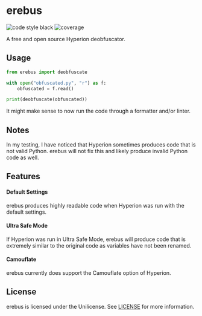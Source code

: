 # erebus
![code style black](https://img.shields.io/badge/code%20style-black-black?style=for-the-badge)
![coverage](https://img.shields.io/coveralls/github/teaishealthy/erebus?style=for-the-badge)



A free and open source Hyperion deobfuscator.

## Usage

```py
from erebus import deobfuscate

with open("obfuscated.py", "r") as f:
    obfuscated = f.read()

print(deobfuscate(obfuscated))
```

It might make sense to now run the code through a formatter and/or linter.

## Notes

In my testing, I have noticed that Hyperion sometimes produces code that is not valid Python. erebus will not fix this and likely produce invalid Python code as well.


## Features

#### Default Settings

erebus produces highly readable code when Hyperion was run with the default settings.

#### Ultra Safe Mode

If Hyperion was run in Ultra Safe Mode, erebus will produce code that is extremely similar to the original code as variables have not been renamed.

#### Camouflate

erebus currently does support the Camouflate option of Hyperion.


## License

erebus is licensed under the Unilicense.
See [LICENSE](LICENSE) for more information.
